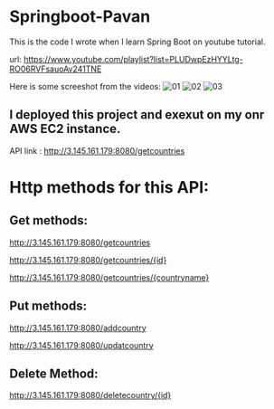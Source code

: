 # Springboot-Pavan
This is the code I wrote when I learn Spring Boot on youtube tutorial.

url: https://www.youtube.com/playlist?list=PLUDwpEzHYYLtg-RO06RVFsauoAv241TNE

Here is some screeshot from the videos:
![01](https://user-images.githubusercontent.com/50663127/138963744-0fd0dd62-2bbb-4fbd-81e1-29852ef31f61.PNG)
![02](https://user-images.githubusercontent.com/50663127/139030935-73e55d48-80bc-4a51-a668-ad6237973b85.PNG)
![03](https://user-images.githubusercontent.com/50663127/138963754-20870921-a8d1-446e-b0e8-ea8c52102c20.PNG)


## I deployed this project and exexut on my onr AWS EC2 instance. 
API link : http://3.145.161.179:8080/getcountries

# Http methods for this API:
## Get methods:
http://3.145.161.179:8080/getcountries

http://3.145.161.179:8080/getcountries/{id}

http://3.145.161.179:8080/getcountries/{countryname}

## Put methods:
http://3.145.161.179:8080/addcountry

http://3.145.161.179:8080/updatcountry

## Delete Method:
http://3.145.161.179:8080/deletecountry/{id}
